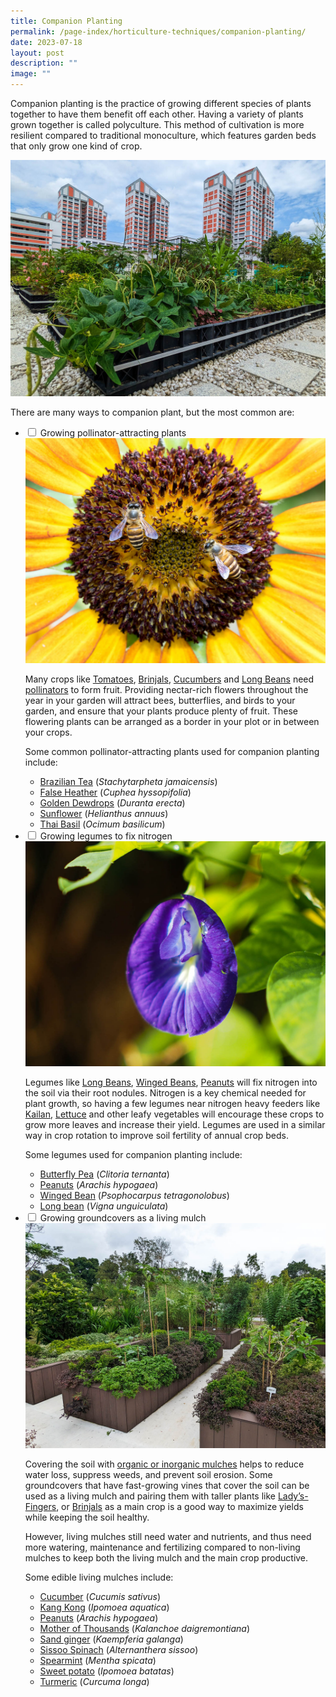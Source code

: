 ```yaml
---
title: Companion Planting
permalink: /page-index/horticulture-techniques/companion-planting/
date: 2023-07-18
layout: post
description: ""
image: ""
---
```

<section>
	<p>Companion planting is the practice of growing different species of plants together to have them benefit off each other. Having a variety of plants grown together is called polyculture. This method of cultivation is more resilient compared to traditional monoculture, which features garden beds that only grow one kind of crop.</p>
	<img title="A planter bed on a rooftop growing a variety of companion plants. Photo by Jacqueline Chua." src="/images/Garden%20design/BishanEastZone6_JacChua%20(2).jpg">
	<p>There are many ways to companion plant, but the most common are:</p>
<ul class="jekyllcodex_accordion">
	<li><input type="checkbox" id="accordion1">
		<label for="accordion1">Growing pollinator-attracting plants</label><div>	
	<img title="Asian Honey Bees visiting a sunflower. Photo by Zestin Soh." src="/images/Biodiversity/bee_apiscerana_zestinsoh.jpg">
	<p>Many crops like <a href="/page-index/edible-plants/tomato/">Tomatoes</a>, <a href="/page-index/edible-plants/brinjal/">Brinjals</a>, <a href="/page-index/edible-plants/cucumber/">Cucumbers</a> and <a href="/page-index/edible-plants/long-bean/">Long Beans</a> need <a href="/page-index/biodiversity/pollinators/">pollinators</a> to form fruit. Providing nectar-rich flowers throughout the year in your garden will attract bees, butterflies, and birds to your garden, and ensure that your plants produce plenty of fruit. These flowering plants can be arranged as a border in your plot  or in between your crops.</p>
	<p>Some common pollinator-attracting plants used for companion planting include:</p>
	<ul>
		<li><a href="/page-index/ornamental-plants/brazilian-tea/">Brazilian Tea</a> (<em>Stachytarpheta jamaicensis</em>)</li>
		<li><a href="/page-index/ornamental-plants/false-heather/">False Heather</a> (<em>Cuphea hyssopifolia</em>)</li>
		<li><a href="/page-index/ornamental-plants/golden-dewdrop/">Golden Dewdrops</a> (<em>Duranta erecta</em>)</li>
		<li><a href="/page-index/edible-plants/sunflower/">Sunflower</a> (<em>Helianthus annuus</em>)</li>
		<li><a href="/page-index/edible-plants/thai-basil/">Thai Basil</a> (<em>Ocimum basilicum</em>)</li>
		</ul>
</div></li>
	<li><input type="checkbox" id="accordion2">
		<label for="accordion2">Growing legumes to fix nitrogen</label><div>
	<img title="Butterfly peas are an easy legume to grow, and produce edible flowers. Photo by Jacqueline Chua." src="/images/Plants/BluePeaFlower_JacChua%20(2).jpg">
	<p>Legumes like <a href="/page-index/edible-plants/long-bean/">Long Beans</a>, <a href="/page-index/edible-plants/winged-bean/">Winged Beans</a>, <a href="/page-index/edible-plants/peanut/">Peanuts</a> will fix nitrogen into the soil via their root nodules. Nitrogen is a key chemical needed for plant growth, so having a few legumes near nitrogen heavy feeders like <a href="/page-index/edible-plants/kailan/">Kailan</a>, <a href="/page-index/edible-plants/lettuce/">Lettuce</a> and other leafy vegetables will encourage these crops to grow more leaves and increase their yield. Legumes are used in a similar way in crop rotation to improve soil fertility of annual crop beds.  </p>
	<p>Some legumes used for companion planting include:</p>
	<ul>
		<li><a href="/page-index/edible-plants/butterfly-pea/">Butterfly Pea</a> (<em>Clitoria ternanta</em>)</li>
		<li><a href="">Peanuts</a> (<em>Arachis hypogaea</em>)</li>
		<li><a href="">Winged Bean</a> (<em>Psophocarpus tetragonolobus</em>)</li>
		<li><a href="">Long bean</a> (<em>Vigna unguiculata</em>)</li>
	</ul>
</div></li>
	<li><input type="checkbox" id="accordion3">
		<label for="accordion3">Growing groundcovers as a living mulch</label><div>
	<img src="/images/Hardscapes/PXL_20230225_024644403.jpg" title="Alternanthera plants being used as living mulch. Photo by Jacqueline Chua">
	<p>Covering the soil with <a href="/page-index/horticulture-techniques/mulching/">organic or inorganic mulches</a> helps to reduce water loss, suppress weeds, and prevent soil erosion. Some groundcovers that have fast-growing vines that cover the soil can be used as a living mulch and pairing them with taller plants like <a href="/page-index/edible-plants/ladys-finger/">Lady’s-Fingers</a>, or <a href="/page-index/edible-plants/brinjal/">Brinjals</a> as a main crop is a good way to maximize yields while keeping the soil healthy.</p>  
	<p>However, living mulches still need water and nutrients, and thus need more watering, maintenance and fertilizing compared to non-living mulches to keep both the living mulch and the main crop productive.</p> 
	<p>Some edible living mulches include:</p>
	<ul>
		<li><a href="/page-index/edible-plants/cucumber/">Cucumber</a> (<em>Cucumis sativus</em>)</li>
		<li><a href="/page-index/edible-plants/kang-kong">Kang Kong</a> (<em>Ipomoea aquatica</em>)</li>
		<li><a href="">Peanuts</a> (<em>Arachis hypogaea</em>)</li>
		<li><a href="/page-index/ornamental-plants/mother-of-thousands/">Mother of Thousands</a> (<em>Kalanchoe daigremontiana</em>)</li>
		<li><a href="/page-index/edible-plants/sand-ginger/">Sand ginger</a> (<em>Kaempferia galanga</em>)</li>
		<li><a href="/page-index/edible-plants/sissoo-spinach/">Sissoo Spinach</a> (<em>Alternanthera sissoo</em>)</li>
		<li><a href="/page-index/edible-plants/spearmint/">Spearmint</a> (<em>Mentha spicata</em>)</li>
		<li><a href="/page-index/edible-plants/sweet-potato/">Sweet potato</a> (<em>Ipomoea batatas</em>)</li>
		<li><a href="/page-index/edible-plants/turmeric">Turmeric</a> (<em>Curcuma longa</em>)</li>
	</ul>
		</div></li>
	</ul>
</section>